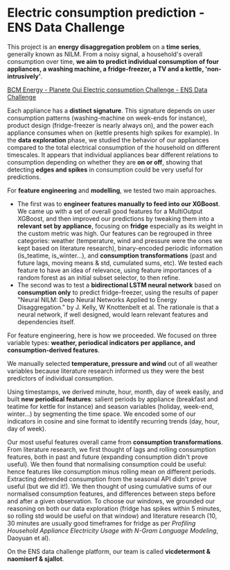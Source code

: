 # Electric consumption prediction - ENS Data Challenge

This project is an **energy disaggregation problem** on a **time series**, generally known as NILM. From a noisy signal, a household's overall consumption over time, **we aim to predict individual consumption of four appliances, a washing machine, a fridge-freezer, a TV and a kettle, 'non-intrusively'**.

[BCM Energy - Planete Oui Electric consumption Challenge - ENS Data Challenge ](https://challengedata.ens.fr/challenges/29)
  
Each appliance has a **distinct signature**. This signature depends on user consumption patterns (washing-machine on week-ends for instance), product design (fridge-freezer is nearly always on), and the power each appliance consumes when on (kettle presents high spikes for example). In the **data exploration** phase, we studied the behavior of our appliances  compared to the total electrical consumption of the household on different timescales. It appears that individual appliances bear different relations to consumption depending on whether they are **on or off**, showing that detecting **edges and spikes**  in consumption could be very useful for predictions.   
   
For **feature engineering** and **modelling**, we tested two main approaches. 
- The first was to **engineer features manually to feed into our XGBoost**.  
 We came up with a set of overall good features for a MultiOutput XGBoost, and then improved our predictions by tweaking them into a **relevant set by appliance**, focusing on **fridge** especially as its weight in the custom metric was high. Our features can be regrouped in three categories: weather (temperature, wind and pressure were the ones we kept based on literature research), binary-encoded periodic information (is_teatime, is_winter...), and **consumption transformations** (past and future lags, moving means & std, cumulated sums, etc). We tested each feature to have an idea of relevance, using feature importances of a random forest as an initial subset selector, to then refine. 
- The second was to test a **bidirectional LSTM neural network** based on **consumption only** to predict fridge-freezer, using the results of paper "Neural NILM: Deep Neural Networks Applied to Energy Disaggregation." by J. Kelly, W Knottenbelt et al. The rationale is that a neural network, if well designed, would learn relevant features and dependencies itself.  

For feature engineering, here is how we proceeded. 
We focused on three variable types: **weather, periodical indicators per appliance, and consumption-derived features**.   

We manually selected **temperature, pressure and wind** out of all weather variables because literature research informed us they were the best predictors of individual consumption.  

Using timestamps, we derived minute, hour, month, day of week easily, and built **new periodical features**: salient periods by appliance (breakfast and teatime for kettle for instance) and season variables (holiday, week-end, winter...) by segmenting the time space. We encoded some of our indicators in cosine and sine format to identify recurring trends (day, hour, day of week). 

Our most useful features overall came from **consumption transformations**.  
From literature research, we first thought of lags and rolling consumption features, both in past and future (expanding consumption didn't prove useful). We then found that normalising consumption could be useful: hence features like consumption minus rolling mean on different periods. Extracting detrended consumption from the seasonal API didn't prove useful (but we did it!). We then thought of using cumulative sums of our normalised consumption features, and differences between steps before and after a given observation. To choose our windows, we grounded our reasoning on both our data exploration (fridge has spikes within 5 minutes, so rolling std would be useful on that window) and literature research (10, 30 minutes are usually good timeframes for fridge as per *Profiling Household Appliance Electricity Usage with N-Gram Language Modeling*, Daoyuan et al). 


On the ENS data challenge platform, our team is called **vicdetermont & naomiserf & sjallot**.
